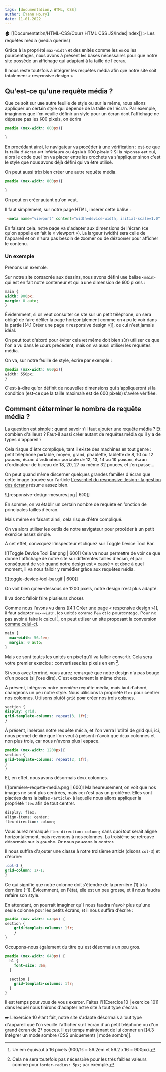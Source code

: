 ```yaml
---
tags: [documentation, HTML, CSS]
author: [Yann Houry]
date: 11-01-2022
---
```


🏠 [[Documentation/HTML-CSS/Cours HTML CSS JS/Index|Index]] > Les requêtes média (media queries)

Grâce à la propriété `max-width` et des unités comme les `em` ou les pourcentages, nous avons à présent les bases nécessaires pour que notre site possède un affichage qui adaptant à la taille de l'écran. 

Il nous reste toutefois à intégrer les requêtes média afin que notre site soit totalement « responsive design ».

## Qu'est-ce qu'une requête média ?
Que ce soit sur une autre feuille de style ou sur la même, nous allons appliquer un certain style qui dépende de la taille de l'écran. Par exemple, imaginons que l'on veuille définir un style pour un écran dont l'affichage ne dépasse pas les 600 pixels, on écrira :

```css
@media (max-width: 600px){

}
```

En procédant ainsi, le navigateur va procéder à une vérification : est-ce que la taille d'écran est inférieure ou égale à 600 pixels ? Si la réponse est oui, alors le code que l'on va placer entre les crochets va s'appliquer sinon c'est le style que nous avons déjà défini qui va être utilisé.

On peut aussi très bien créer une autre requête média.

```css
@media (max-width: 800px){

}
```

On peut en créer autant qu'on veut. 

Il faut simplement, sur notre page HTML, insérer cette balise :

```HTML
 <meta name="viewport" content="width=device-width, initial-scale=1.0" />
```

En faisant cela, notre page va s'adapter aux dimensions de l'écran (ce qu'on appelle en fait le « viewport »). La largeur (width) sera celle de l'appareil et on n'aura pas besoin de zoomer ou de dézoomer pour afficher le contenu.

### Un exemple
Prenons un exemple.

Sur notre site consacrée aux dessins, nous avons défini une balise `<main>` qui est en fait notre conteneur et qui a une dimension de 900 pixels :

``` CSS
main {
width: 900px;
margin: 0 auto;
}
````

Évidemment, si on veut consulter ce site sur un petit téléphone, on sera obligé de faire défiler la page horizontalement comme on a pu le voir dans la partie [[4.1 Créer une page « responsive design »]], ce qui n'est jamais idéal.

On peut tout d'abord pour éviter cela (et même doit bien sûr) utiliser ce que l'on a vu dans le cours précédent, mais on va aussi utiliser les requêtes média.

On va, sur notre feuille de style, écrire par exemple :

```css
@media (max-width: 600px){
width: 550px;
}
```

C'est-à-dire qu'on définit de nouvelles dimensions qui s'appliqueront si la condition (est-ce que la taille maximale est de 600 pixels) s'avère vérifiée.

## Comment déterminer le nombre de requête média ?
La question est simple : quand savoir s'il faut ajouter une requête média ? Et combien d'ailleurs ? Faut-il aussi créer autant de requêtes média qu'il y a de types d'appareil ? 

Cela risque d'être compliqué, tant il existe des machines en tout genre : petit téléphone portable, moyen, grand, phablette, tablette de 8, 10 ou 12 pouces, écran d'ordinateur portable de 12, 13, 14 ou 16 pouces, écran d'ordinateur de bureau de 18, 20, 27 ou même 32 pouces, et j'en passe...

On peut quand même discerner quelques grandes familles d'écran que cette image trouvée sur l'article [L’essentiel du responsive design : la gestion des écrans](https://academy.lotincorp.biz/lessentiel-du-responsive-design-la-gestion-des-ecrans/) résume assez bien.

![[responsive-design-mesures.jpg | 600]]

En somme, on va établir un certain nombre de requête en fonction de principales tailles d'écran.

Mais même en faisant ainsi, cela risque d'être compliqué. 

On va alors utiliser les outils de notre navigateur pour procéder à un petit exercice assez simple. 

À cet effet, convoquez l'inspecteur et cliquez sur Toggle Device Tool Bar.

![[Toggle Device Tool Bar.png | 600]]
Cela va nous permettre de voir ce que donne l'affichage de notre site sur différentes tailles d'écran, et par conséquent de voir quand notre design est « cassé » et donc à quel moment, il va nous falloir y remédier grâce aux requêtes média.

![[toggle-device-tool-bar.gif | 600]]

On voit bien qu'en-dessous de 1200 pixels, notre design n'est plus adapté.

Il va donc falloir faire plusieurs choses.

Comme nous l'avons vu dans [[4.1 Créer une page « responsive design »]], il faut adopter  `max-width`, les unités comme l'`em` et le pourcentage. Pour ne pas avoir à faire le calcul [^1], on peut utiliser un site proposant la conversion [comme celui-ci](https://www.w3schools.com/tags/ref_pxtoemconversion.asp).

```CSS
main {
  max-width: 56.2em;
  margin: 0 auto;
}
```

Mais ce sont toutes les unités en pixel qu'il va falloir convertir. Cela sera votre premier exercice : convertissez les pixels en em [^2].

Si vous avez terminé, vous aurez  remarqué que notre design n'a pas bouge d'un pouce (si j'ose dire). C'est exactement la même chose.

À présent, intégrons notre première requête média, mais tout d'abord, changeons un peu notre style. Nous utilisions la propriété `flex` pour centrer nos colonnes. Utilisons plutôt `grid` pour créer nos trois colones.

```CSS
section {
display: grid;
grid-template-columns: repeat(3, 1fr);
}
```

À présent, insérons notre requête média, et l'on verra l'utilité de grid qui, ici, nous permet de dire que l'on veut à présent n'avoir que deux colonnes et non plus trois, car nous n'avons plus l'espace.

```css
@media (max-width: 1200px){
section {
grid-template-columns: repeat(2, 1fr);
}
}
```

Et, en effet, nous avons désormais deux colonnes.

![[premiere-requete-media.png | 600]]
Malheureusement, on voit que nos images ne sont plus centrées, mais ce n'est pas un problème. Elles sont placées dans la balise `<article>` à laquelle nous allons appliquer la propriété `flex` afin de tout centrer.

```CSS
display: flex;
align-items: center;
flex-direction: column;
```

Vous aurez remarqué `flex-direction: column;` sans quoi tout serait aligné horizontalement, mais revenons à nos colonnes. La troisième se retrouve désormais sur la gauche. Or nous pouvons la centrer.

Il nous suffira d'ajouter une classe à notre troisième article (disons `col-3`) et d'écrire:

```CSS
.col-3 {
grid-column: 1/-1;
}
```

Ce qui signifie que notre colonne doit s'étendre de la première (1) à la dernière (-1). Évidemment, en l'état, elle est un peu grosse, et il nous faudra refaire son style.

En attendant, on pourrait imaginer qu'il nous faudra n'avoir plus qu'une seule colonne pour les petits écrans, et il nous suffira d'écrire :

```CSS
@media (max-width: 640px) {
section {
	grid-template-columns: 1fr;
    }
}
```

Occupons-nous également du titre qui est désormais un peu gros.

```CSS
@media (max-width: 640px) {
  h1 {
    font-size: 3em;
  }

  section {
    grid-template-columns: 1fr;
  }
}
```

Il est temps pour vous de vous exercer. Faites l'[[Exercice 10 | exercice 10]] dans lequel nous finirons d'adapter notre site à tout type d'écran.

➡️ L'exercice 10 étant fait, notre site s'adapte désormais à tout type d'appareil que l'on veuille l'afficher sur l'écran d'un petit téléphone ou d'un grand écran de 27 pouces. Il est temps maintenant de lui donner un [[4.3 Intégrer un mode sombre (CSS uniquement) | mode sombre]].

[^1]: Un em équivaut à 16 pixels (900/16 = 56.2em et 56.2 x 16 = 900px).
[^2]: Cela ne sera toutefois pas nécessaire pour les très faibles valeurs comme pour `border-radius: 5px;` par exemple.